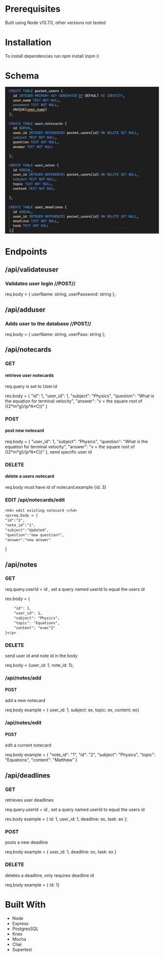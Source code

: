 <h1>Prerequisites</h1>
  <p>Built using Node v13.7.0, other versions not tested<p>

<h1>Installation</h1>
  <p>To install dependencies run npm install (npm i)</p>

<h1>Schema</h1>
<img src='assets/schema.PNG' alt='schema table'>

<h1>Endpoints</h1>

<h2>/api/validateuser</h2>
  <h3>Validates user login //POST//</h3>  
  <p>req.body = { userName: string, userPassword: string }; 

    

<h2>/api/adduser</h2>
  <h3>Adds user to the database //POST//</h3>
  <p> req.body = { userName: string, userPass: string }; 

<h2>/api/notecards</h2>
  <h3>GET</h3>
  <h4>retrieve user notecards</h4>
  <p>req.query is set to User.id</p>
  <p>res.body =  {
        "id": 1,
        "user_id": 1,
        "subject": "Physics",
        "question": "What is the equation for terminal velocity",
        "answer": "v = the square root of ((2*m*g)/(p*A*C))"
    }

  <h3>POST</h3>
  <h4>post new notecard</h4>
  <p>req.body =  {
        "user_id": 1,
        "subject": "Physics",
        "question": "What is the equation for terminal velocity",
        "answer": "v = the square root of ((2*m*g)/(p*A*C))"
    }, send specific user id</p>

  <h3>DELETE</h3>
  <h4>delete a users notecard</h4>
  <p>req.body must have id of notecard.example {id: 3}</p>

  <h3> EDIT /api/notecards/edit </h3>

    <h4> edit existing notecard </h4>
    <p>req.body = {
	"id":"2",
	"note_id":"1",
	"subject":"Updated",
	"question":"new question?",
	"answer":"new answer"
	

}</p>

  
<h2>/api/notes</h2>
  <h3>GET</h3>
  <p>req.query.userId = id , set a query named userId to equal the users id </p>
  <p>res.body = {

        "id": 1,
        "user_id": 1,
        "subject": "Physics",
        "topic": "Equations",
        "content": "e=mc^2"
    }</p>

  <h3>DELETE</h3>
  <p>send user id and note id in the body<p>
  <p>req.body = {user_id: 1, note_id: 1}; </p>

  <h3>/api/notes/add</h3>
    <h4>POST</h4>
    <p>add a new notecard</p>
    <p>req.body example = { user_id: 1, subject: ex, topic: ex, content: ex}</p>
  <h3>/api/notes/edit</h3>
    <h4>POST</h4>
    <p>edit a current notecard</p>
    <p>req.body example = {
	      "note_id": "1",
	      "id": "2",
	      "subject": "Physics",
	      "topic": "Equations",
	      "content": "Matthew"
      }</p>


<h2>/api/deadlines</h2>
  <h3>GET</h3>
  <p>retrieves user deadlines</p>
  <p>req.query.userId = id , set a query named userId to equal the users id </p>
  <p>res.body example = { id: 1, user_id: 1, deadline: ex, task: ex };</p>

  <h3>POST</h3>
  <p>posts a new deadline</p>
  <p>req.body example = { user_id: 1, deadline: ex, task: ex }</p>

  <h3>DELETE</h3>
  <p>deletes a deadline, only requires deadline id</p>
  <p>req.body example = { id: 1}</p>


<h1>Built With</h1>
<ul>
  <li>Node</li>
  <li>Express</li>
  <li>PostgresSQL</li>
  <li>Knex</li>
  <li>Mocha</li>
  <li>Chai</li>
  <li>Supertest</li>
</ul>
 

